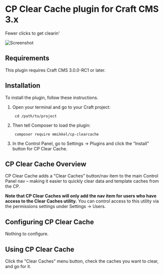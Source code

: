 # CP Clear Cache plugin for Craft CMS 3.x

Fewer clicks to get clearin'

![Screenshot](http://g.recordit.co/zZFb0rS7i0.gif)

## Requirements

This plugin requires Craft CMS 3.0.0-RC1 or later.

## Installation

To install the plugin, follow these instructions.

1. Open your terminal and go to your Craft project:

        cd /path/to/project

2. Then tell Composer to load the plugin:

        composer require mmikkel/cp-clearcache

3. In the Control Panel, go to Settings → Plugins and click the “Install” button for CP Clear Cache.

## CP Clear Cache Overview

CP Clear Cache adds a "Clear Caches" button/nav item to the main Control Panel nav – making it easier to quickly clear data and template caches from the CP.  

**Note that CP Clear Caches will only add the nav item for users who have access to the Clear Caches utility.** You can control access to this utility via the permissions settings under Settings -> Users.  

## Configuring CP Clear Cache

Nothing to configure.

## Using CP Clear Cache

Click the "Clear Caches" menu button, check the caches you want to clear, and go for it.
